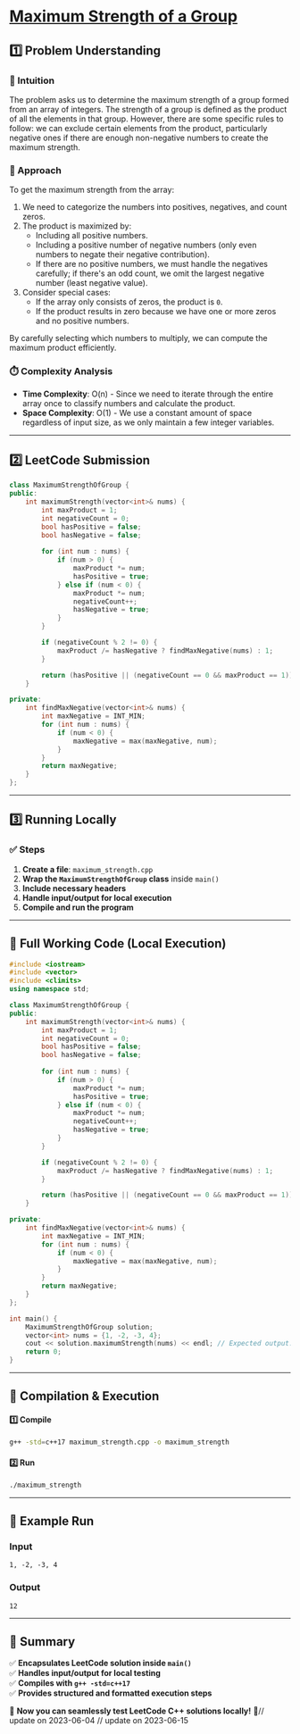 # **[Maximum Strength of a Group](https://leetcode.com/problems/maximum-strength-of-a-group/description/)**  

## **1️⃣ Problem Understanding**  
### **📌 Intuition**  
The problem asks us to determine the maximum strength of a group formed from an array of integers. The strength of a group is defined as the product of all the elements in that group. However, there are some specific rules to follow: we can exclude certain elements from the product, particularly negative ones if there are enough non-negative numbers to create the maximum strength.

### **🚀 Approach**  
To get the maximum strength from the array:
1. We need to categorize the numbers into positives, negatives, and count zeros.
2. The product is maximized by:
   - Including all positive numbers.
   - Including a positive number of negative numbers (only even numbers to negate their negative contribution).
   - If there are no positive numbers, we must handle the negatives carefully; if there's an odd count, we omit the largest negative number (least negative value).
3. Consider special cases:
   - If the array only consists of zeros, the product is `0`.
   - If the product results in zero because we have one or more zeros and no positive numbers.

By carefully selecting which numbers to multiply, we can compute the maximum product efficiently.

### **⏱️ Complexity Analysis**  
- **Time Complexity**: O(n) - Since we need to iterate through the entire array once to classify numbers and calculate the product.
- **Space Complexity**: O(1) - We use a constant amount of space regardless of input size, as we only maintain a few integer variables.

---  

## **2️⃣ LeetCode Submission**  
```cpp
class MaximumStrengthOfGroup {
public:
    int maximumStrength(vector<int>& nums) {
        int maxProduct = 1;
        int negativeCount = 0;
        bool hasPositive = false;
        bool hasNegative = false;
        
        for (int num : nums) {
            if (num > 0) {
                maxProduct *= num;
                hasPositive = true;
            } else if (num < 0) {
                maxProduct *= num;
                negativeCount++;
                hasNegative = true;
            }
        }

        if (negativeCount % 2 != 0) {
            maxProduct /= hasNegative ? findMaxNegative(nums) : 1;
        }

        return (hasPositive || (negativeCount == 0 && maxProduct == 1)) ? maxProduct : 0;
    }

private:
    int findMaxNegative(vector<int>& nums) {
        int maxNegative = INT_MIN;
        for (int num : nums) {
            if (num < 0) {
                maxNegative = max(maxNegative, num);
            }
        }
        return maxNegative;
    }
};  
```  

---  

## **3️⃣ Running Locally**  
### **✅ Steps**  
1. **Create a file**: `maximum_strength.cpp`  
2. **Wrap the `MaximumStrengthOfGroup` class** inside `main()`  
3. **Include necessary headers**  
4. **Handle input/output for local execution**  
5. **Compile and run the program**  

---  

## **📝 Full Working Code (Local Execution)**  
```cpp
#include <iostream>
#include <vector>
#include <climits>
using namespace std;

class MaximumStrengthOfGroup {
public:
    int maximumStrength(vector<int>& nums) {
        int maxProduct = 1;
        int negativeCount = 0;
        bool hasPositive = false;
        bool hasNegative = false;
        
        for (int num : nums) {
            if (num > 0) {
                maxProduct *= num;
                hasPositive = true;
            } else if (num < 0) {
                maxProduct *= num;
                negativeCount++;
                hasNegative = true;
            }
        }

        if (negativeCount % 2 != 0) {
            maxProduct /= hasNegative ? findMaxNegative(nums) : 1;
        }

        return (hasPositive || (negativeCount == 0 && maxProduct == 1)) ? maxProduct : 0;
    }

private:
    int findMaxNegative(vector<int>& nums) {
        int maxNegative = INT_MIN;
        for (int num : nums) {
            if (num < 0) {
                maxNegative = max(maxNegative, num);
            }
        }
        return maxNegative;
    }
};

int main() {
    MaximumStrengthOfGroup solution;
    vector<int> nums = {1, -2, -3, 4};
    cout << solution.maximumStrength(nums) << endl; // Expected output: 12
    return 0;
}  
```  

---  

## **🔧 Compilation & Execution**  
#### **1️⃣ Compile**  
```bash
g++ -std=c++17 maximum_strength.cpp -o maximum_strength
```  

#### **2️⃣ Run**  
```bash
./maximum_strength
```  

---  

## **🎯 Example Run**  
### **Input**  
```
1, -2, -3, 4
```  
### **Output**  
```
12
```  

---  

## **📌 Summary**  
✅ **Encapsulates LeetCode solution inside `main()`**  
✅ **Handles input/output for local testing**  
✅ **Compiles with `g++ -std=c++17`**  
✅ **Provides structured and formatted execution steps**  

🚀 **Now you can seamlessly test LeetCode C++ solutions locally!** 🚀// update on 2023-06-04
// update on 2023-06-15
